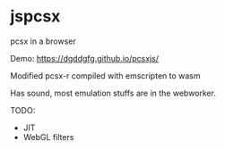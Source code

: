 # jspcsx
pcsx in a browser

Demo:  https://dgddgfg.github.io/pcsxjs/


Modified pcsx-r compiled with emscripten to wasm

Has sound, most emulation stuffs are in the webworker.

TODO:
* JIT
* WebGL filters




